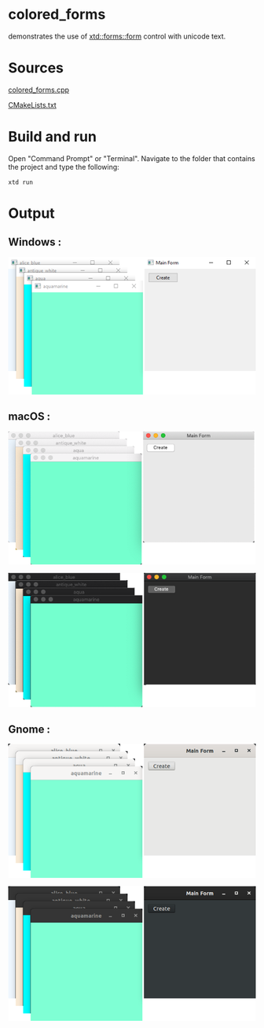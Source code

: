 # colored_forms

demonstrates the use of [xtd::forms::form](../../../src/xtd_forms/include/xtd/forms/form.hpp) control with unicode text.

# Sources

[colored_forms.cpp](colored_forms.cpp)

[CMakeLists.txt](CMakeLists.txt)

# Build and run

Open "Command Prompt" or "Terminal". Navigate to the folder that contains the project and type the following:

```shell
xtd run
```

# Output

## Windows :

![Screenshot](../../../docs/pictures/examples/colored_forms_w.png)

## macOS :

![Screenshot](../../../docs/pictures/examples/colored_forms_m.png)

![Screenshot](../../../docs/pictures/examples/colored_forms_md.png)

## Gnome :

![Screenshot](../../../docs/pictures/examples/colored_forms_g.png)

![Screenshot](../../../docs/pictures/examples/colored_forms_gd.png)
